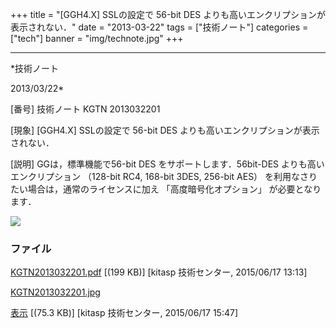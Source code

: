 ﻿+++
title = "[GGH4.X] SSLの設定で 56-bit DES よりも高いエンクリプションが表示されない．"
date = "2013-03-22"
tags = ["技術ノート"]
categories = ["tech"]
banner = "img/technote.jpg"
+++

-----------------------------------------------------------------------------------------------------------------------------

*技術ノート

2013/03/22*


[番号]
技術ノート KGTN 2013032201

[現象]
[GGH4.X] SSLの設定で 56-bit DES
よりも高いエンクリプションが表示されない．

[説明]
GGは，標準機能で56-bit DES をサポートします．56bit-DES
よりも高いエンクリプション （128-bit RC4, 168-bit 3DES, 256-bit AES）
を利用なさりたい場合は，通常のライセンスに加え 「高度暗号化オプション」
が必要となります．

![](http://techreport.kitasp.net/attachments/download/1946/KGTN2013032201.jpg)


### ファイル

 
 


[KGTN2013032201.pdf](http://techreport.kitasp.net/attachments/download/1930/KGTN2013032201.pdf)
 [(199 KB)] [kitasp 技術センター, 2015/06/17
13:13]

[KGTN2013032201.jpg](http://techreport.kitasp.net/attachments/download/1946/KGTN2013032201.jpg)

[表示](http://techreport.kitasp.net/attachments/1946/KGTN2013032201.jpg "表示")
 [(75.3 KB)] [kitasp 技術センター, 2015/06/17
15:47]


 


 

